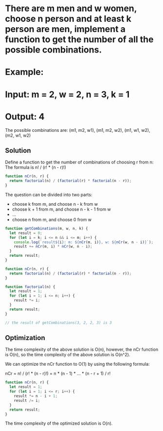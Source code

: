 # There are m men and w women, choose n person and at least k person are men, implement a function to get the number of all the possible combinations.

# Example:

# Input: m = 2, w = 2, n = 3, k = 1

# Output: 4

The possible combinations are:
(m1, m2, w1), (m1, m2, w2), (m1, w1, w2), (m2, w1, w2)

## Solution

Define a function to get the number of combinations of choosing r from n:
The formula is n! / (r! \* (n - r)!)

```javascript
function nCr(n, r) {
  return factorial(n) / (factorial(r) * factorial(n - r));
}
```

The question can be divided into two parts:

- choose k from m, and choose n - k from w
- choose k + 1 from m, and choose n - k - 1 from w
- ...
- choose n from m, and choose 0 from w

```javascript
function getCombinations(m, w, n, k) {
  let result = 0;
  for (let i = k; i <= n && i <= m; i++) {
    console.log(`result${i}: m: ${nCr(m, i)}, w: ${nCr(w, n - i)}`);
    result += nCr(m, i) * nCr(w, n - i);
  }
  return result;
}

function nCr(n, r) {
  return factorial(n) / (factorial(r) * factorial(n - r));
}

function factorial(n) {
  let result = 1;
  for (let i = 1; i <= n; i++) {
    result *= i;
  }
  return result;
}

// the result of getCombinations(3, 2, 2, 3) is 3
```

## Optimization

The time complexity of the above solution is O(n), however, the nCr function is O(n), so the time complexity of the above solution is O(n^2).

We can optimize the nCr function to O(1) by using the following formula:

nCr = n! / (r! \* (n - r)!) = n \* (n - 1) \* ... \* (n - r + 1) / r!

```javascript
function nCr(n, r) {
  let result = 1;
  for (let i = 1; i <= r; i++) {
    result *= n - i + 1;
    result /= i;
  }
  return result;
}
```

The time complexity of the optimized solution is O(n).
